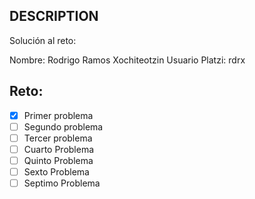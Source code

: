 ## DESCRIPTION

Solución al reto:

Nombre: Rodrigo Ramos Xochiteotzin
Usuario Platzi: rdrx

## Reto:

- [x] Primer problema
- [ ] Segundo problema
- [ ] Tercer problema
- [ ] Cuarto Problema
- [ ] Quinto Problema
- [ ] Sexto Problema
- [ ] Septimo Problema
